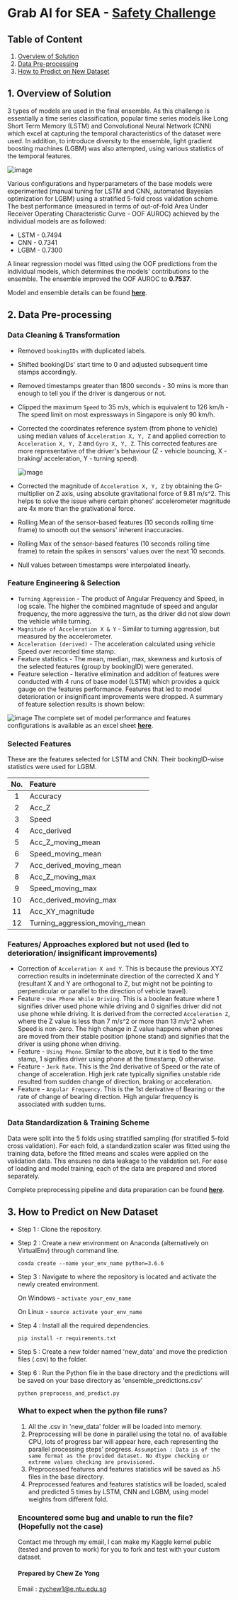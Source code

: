 # Grab AI for SEA - [Safety Challenge](https://www.aiforsea.com/safety)

## Table of Content

1. <a href='#1'> Overview of Solution </a>
2. <a href='#2'> Data Pre-processing </a>
3. <a href='#3'> How to Predict on New Dataset </a>

## <a id='1'> 1. Overview of Solution </a>

3 types of models are used in the final ensemble. As this challenge is essentially a time series classification, popular time series models like Long Short Term Memory (LSTM) and Convolutional Neural Network (CNN) which excel at capturing the temporal characteristics of the dataset were used. In addition, to introduce diversity to the ensemble, light gradient boosting machines (LGBM) was also attempted, using various statistics of the temporal features. 

![image](https://user-images.githubusercontent.com/43180977/59527572-8b3f3400-8f0e-11e9-8259-f702f43be42f.png)

Various configurations and hyperparameters of the base models were experimented (manual tuning for LSTM and CNN, automated Bayesian optimization for LGBM) using a stratified 5-fold cross validation scheme. The best performance (measured in terms of out-of-fold Area Under Receiver Operating Characteristic Curve - OOF AUROC) achieved by the individual models are as followed:
- LSTM - 0.7494
- CNN  - 0.7341
- LGBM - 0.7300

A linear regression model was fitted using the OOF predictions from the individual models, which determines the models' contributions to the ensemble. The ensemble improved the OOF AUROC to **0.7537**.

Model and ensemble details can be found [**here**](https://github.com/Toukenize/grab_aiforsea_safety/tree/master/development_notebooks/model_training).

## <a id='2'> 2. Data Pre-processing </a>

### Data Cleaning & Transformation

- Removed `bookingIDs` with duplicated labels.
- Shifted bookingIDs' start time to 0 and adjusted subsequent time stamps accordingly.
- Removed timestamps greater than 1800 seconds - 30 mins is more than enough to tell you if the driver is dangerous or not.
- Clipped the maximum `Speed` to 35 m/s, which is equivalent to 126 km/h - The speed limit on most expressways in Singapore is only 90 km/h.
- Corrected the coordinates reference system (from phone to vehicle) using median values of `Acceleration X, Y, Z` and applied correction to `Acceleration X, Y, Z` and `Gyro X, Y, Z`. 
  This corrected features are more representative of the driver's behaviour (Z - vehicle bouncing, X - braking/ acceleration, Y - turning speed).
  
  ![image](https://user-images.githubusercontent.com/43180977/59551778-4fa97600-8fb1-11e9-9345-868eee529852.png)

- Corrected the magnitude of `Acceleration X, Y, Z` by obtaining the G-multiplier on Z axis, using absolute gravitational force of 9.81 m/s^2. This helps to solve the issue where certain phones' accelerometer magnitude are 4x more than the grativational force.
- Rolling Mean of the sensor-based features (10 seconds rolling time frame) to smooth out the sensors' inherent inaccuracies.
- Rolling Max of the sensor-based features (10 seconds rolling time frame) to retain the spikes in sensors' values over the next 10 seconds.
- Null values between timestamps were interpolated linearly.

### Feature Engineering & Selection

- `Turning Aggression` - The product of Angular Frequency and Speed, in log scale. The higher the combined magnitude of speed and angular frequency, the more aggressive the turn, as the driver did not slow down the vehicle while turning.
- `Magnitude of Acceleration X & Y` - Similar to turning aggression, but measured by the accelerometer.
- `Acceleration (derived)` - The acceleration calculated using vehicle Speed over recorded time stamp.
- Feature statistics - The mean, median, max, skewness and kurtosis of the selected features (group by bookingID) were generated.
- Feature selection - Iterative elimination and addition of features were conducted with 4 runs of base model (LSTM) which provides a quick gauge on the features performance. Features that led to model deterioration or insignificant improvements were dropped. A summary of feature selection results is shown below:

![image](https://user-images.githubusercontent.com/43180977/59551962-db240680-8fb3-11e9-9a00-c21f2f3c626e.png)
The complete set of model performance and features configurations is available as an excel sheet [**here**](https://github.com/Toukenize/grab_aiforsea_safety/blob/master/development_notebooks/model_training/feature_selection_using_lstm_baseline.xlsx).

### Selected Features

These are the features selected for LSTM and CNN. Their bookingID-wise statistics were used for LGBM.

| No. | Feature                         |
|:---:|:------------------------------- |
|  1  | Accuracy                        |
|  2  | Acc_Z                           |
|  3  | Speed                           |
|  4  | Acc_derived                     |
|  5  | Acc_Z_moving_mean               |
|  6  | Speed_moving_mean               |
|  7  | Acc_derived_moving_mean         |
|  8  | Acc_Z_moving_max                |
|  9  | Speed_moving_max                |
|  10 | Acc_derived_moving_max          |
|  11 | Acc_XY_magnitude                |
|  12 | Turning_aggression_moving_mean  |

### Features/ Approaches explored but not used (led to deterioration/ insignificant improvements)
- Correction of `Acceleration X and Y`. This is because the previous XYZ correction results in indeterminate direction of the corrected X and Y (resultant X and Y are orthogonal to Z, but might not be pointing to perpendicular or parallel to the direction of vehicle travel). 
- Feature - `Use Phone While Driving`. This is a boolean feature where 1 signifies driver used phone while driving and 0 signifies driver did not use phone while driving. It is derived from the corrected `Acceleration Z`, where the Z value is less than 7 m/s^2 or more than 13 m/s^2 when Speed is non-zero. The high change in Z value happens when phones are moved from their stable position (phone stand) and signifies that the driver is using phone when driving.
- Feature - `Using Phone`. Similar to the above, but it is tied to the time stamp, 1 signifies driver using phone at the timestamp, 0 otherwise.
- Feature - `Jerk Rate`. This is the 2nd derivative of Speed or the rate of change of acceleration. High jerk rate typically signifies unstable ride resulted from sudden change of direction, braking or acceleration.
- Feature - `Angular Frequency`. This is the 1st derivative of Bearing or the rate of change of bearing direction. High angular frequency is associated with sudden turns.


### Data Standardization & Training Scheme

Data were split into the 5 folds using stratified sampling (for stratified 5-fold cross validation). For each fold, a standardization scaler was fitted using the training data, before the fitted means and scales were applied on the validation data. This ensures no data leakage to the validation set. For ease of loading and model training, each of the data are prepared and stored separately.

Complete preprocessing pipeline and data preparation can be found [**here**](https://github.com/Toukenize/grab_aiforsea_safety/tree/master/development_notebooks/feature_preprocessing_engineering).

## <a id='3'> 3. How to Predict on New Dataset </a>

- Step 1 : Clone the repository.

- Step 2 : Create a new environment on Anaconda (alternatively on VirtualEnv) through command line. 

  `conda create --name your_env_name python=3.6.6`

- Step 3 : Navigate to where the repository is located and activate the newly created environment.

  On Windows -
  `activate your_env_name`

  On Linux -
  `source activate your_env_name`

- Step 4 : Install all the required dependencies.

  `pip install -r requirements.txt`

- Step 5 : Create a new folder named 'new_data' and move the prediction files (.csv) to the folder.

- Step 6 : Run the Python file in the base directory and the predictions will be saved on your base directory as 'ensemble_predictions.csv'

  `python preprocess_and_predict.py`
  
  ### What to expect when the python file runs?
  1. All the .csv in 'new_data' folder will be loaded into memory.
  2. Preprocessing will be done in parallel using the total no. of available CPU, lots of progress bar will appear here, each representing the parallel processing steps' progress. `Assumption : Data is of the same format as the provided dataset. No dtype checking or extreme values checking are provisioned.`
  3. Preprocessed features and features statistics will be saved as .h5 files in the base directory.
  4. Preprocessed features and features statistics will be loaded, scaled and predicted 5 times by LSTM, CNN and LGBM, using model weights from different fold.
  
  ### Encountered some bug and unable to run the file? (Hopefully not the case)
  
  Contact me through my email, I can make my Kaggle kernel public (tested and proven to work) for you to fork and test with your custom dataset. 
  
  #### Prepared by Chew Ze Yong
  Email : zychew1@e.ntu.edu.sg
